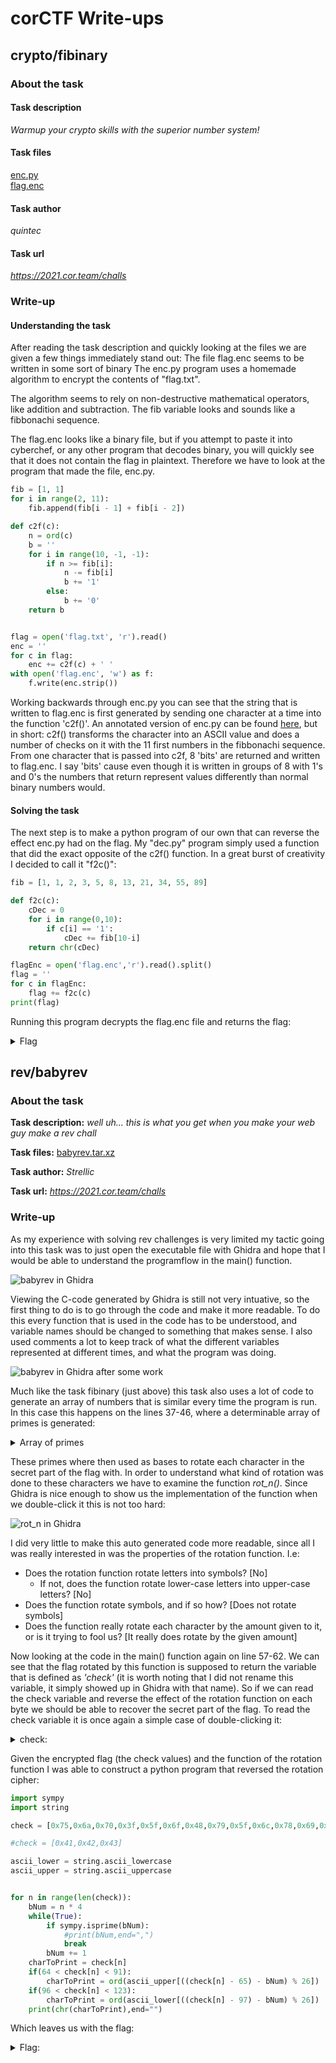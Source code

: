 # corCTF Write-ups

## crypto/fibinary

### About the task
#### Task description
*Warmup your crypto skills with the superior number system!*
#### Task files
[enc.py](https://corctf2021-files.storage.googleapis.com/uploads/cbc718b0b14f91af5c231ed0b6091d2336484619d536bce505a34fa27ec90be8/enc.py)   
[flag.enc](https://corctf2021-files.storage.googleapis.com/uploads/034184c574279b6889c553d222d2f8c8f1725b56f70f9acb4bc716bc7cabf8df/flag.enc)
#### Task author
*quintec*
#### Task url
*https://2021.cor.team/challs*

### Write-up
#### Understanding the task
After reading the task description and quickly looking at the files we are given a few things immediately stand out:
The file flag.enc seems to be written in some sort of binary
The enc.py program uses a homemade algorithm to encrypt the contents of "flag.txt".

The algorithm seems to rely on non-destructive mathematical operators, like addition and subtraction.
The fib variable looks and sounds like a fibbonachi sequence.

The flag.enc looks like a binary file, but if you attempt to paste it into cyberchef, or any other program that decodes binary, you will quickly see that it does not contain the flag in plaintext. Therefore we have to look at the program that made the file, enc.py.

```python
fib = [1, 1]
for i in range(2, 11):
	fib.append(fib[i - 1] + fib[i - 2])

def c2f(c):
	n = ord(c)
	b = ''
	for i in range(10, -1, -1):
		if n >= fib[i]:
			n -= fib[i]
			b += '1'
		else:
			b += '0'
	return b


flag = open('flag.txt', 'r').read()
enc = ''
for c in flag:
	enc += c2f(c) + ' '
with open('flag.enc', 'w') as f:
	f.write(enc.strip())
```

Working backwards through enc.py you can see that the string that is written to flag.enc is first generated by sending one character at a time into the function 'c2f()'. An annotated version of enc.py can be found [here](corCTF/fibinary/enc.py), but in short: c2f() transforms the character into an ASCII value and does a number of checks on it with the 11 first numbers in the fibbonachi sequence. From one character that is passed into c2f, 8 'bits' are returned and written to flag.enc. I say 'bits' cause even though it is written in groups of 8 with 1's and 0's the numbers that return represent values differently than normal binary numbers would.

#### Solving the task
The next step is to make a python program of our own that can reverse the effect enc.py had on the flag. My "dec.py" program simply used a function that did the exact opposite of the c2f() function. In a great burst of creativity I decided to call it "f2c()":

```python
fib = [1, 1, 2, 3, 5, 8, 13, 21, 34, 55, 89]

def f2c(c):
	cDec = 0
	for i in range(0,10):
		if c[i] == '1':
			cDec += fib[10-i]
	return chr(cDec)

flagEnc = open('flag.enc','r').read().split()
flag = ''
for c in flagEnc:
	flag += f2c(c)
print(flag)
```
 
Running this program decrypts the flag.enc file and returns the flag:

<details>
<summary> Flag </summary>
<pre> <b> corctf{b4s3d_4nd_f1bp!113d}</b> </pre>
</details>

## rev/babyrev

### About the task
**Task description:**
*well uh... this is what you get when you make your web guy make a rev chall*

**Task files:**
[babyrev.tar.xz](https://corctf2021-files.storage.googleapis.com/uploads/13d76fd64af3b5265a84197bc403acf2a7fbbf820dc83e8e9d8e741e06a2026a/babyrev.tar.xz)

**Task author:**
*Strellic*

**Task url:**
*https://2021.cor.team/challs*

### Write-up
As my experience with solving rev challenges is very limited my tactic going into this task was to just open the executable file with Ghidra and hope that I would be able to understand the programflow in the main() function.

![babyrev in Ghidra](babyrev/Ghidra_Before.jpg)

Viewing the C-code generated by Ghidra is still not very intuative, so the first thing to do is to go through the code and make it more readable. To do this every function that is used in the code has to be understood, and variable names should be changed to something that makes sense. I also used comments a lot to keep track of what the different variables represented at different times, and what the program was doing.

![babyrev in Ghidra after some work](babyrev/Ghidra_After.jpg)

Much like the task fibinary (just above) this task also uses a lot of code to generate an array of numbers that is similar every time the program is run. In this case this happens on the lines 37-46, where a determinable array of primes is generated: 
<details>
<summary> Array of primes</summary>
<rev> [2,5,11,13,17,23,29,29,37,37,41,47,53,53,59,61,67,71,73,79] </rev>
</details>

These primes where then used as bases to rotate each character in the secret part of the flag with. In order to understand what kind of rotation was done to these characters we have to examine the function *rot_n()*. Since Ghidra is nice enough to show us the implementation of the function when we double-click it this is not too hard:

![rot_n in Ghidra](babyrev/Ghidra_babyrev_rotN.jpg)

I did very little to make this auto generated code more readable, since all I was really interested in was the properties of the rotation function. I.e:
* Does the rotation function rotate letters into symbols? [No]
  * If not, does the function rotate lower-case letters into upper-case letters? [No]
* Does the function rotate symbols, and if so how? [Does not rotate symbols]
* Does the function really rotate each character by the amount given to it, or is it trying to fool us? [It really does rotate by the given amount]

Now looking at the code in the main() function again on line 57-62. We can see that the flag rotated by this function is supposed to return the variable that is defined as *'check'* (it is worth noting that I did not rename this variable, it simply showed up in Ghidra with that name). So if we can read the check variable and reverse the effect of the rotation function on each byte we should be able to recover the secret part of the flag. To read the check variable it is once again a simple case of double-clicking it:

<details>
<summary> check: </summary>

![Value of check in Ghidra](babyrev/Ghidra_babyrev_check.jpg)
```
check = {0x5f,0x40,0x5a,0x15,0x75,0x45,0x62,0x53,0x75,0x46,0x52,0x43,0x5f, 0x75,0x50,0x52,0x75,0x5f,0x5c,0x4f}
```

</details>

Given the encrypted flag (the check values) and the function of the rotation function I was able to construct a python program that reversed the rotation cipher:

```python
import sympy
import string

check = [0x75,0x6a,0x70,0x3f,0x5f,0x6f,0x48,0x79,0x5f,0x6c,0x78,0x69,0x75,0x5f,0x7a,0x78,0x5f,0x75,0x76,0x65]

#check = [0x41,0x42,0x43]

ascii_lower = string.ascii_lowercase
ascii_upper = string.ascii_uppercase


for n in range(len(check)):
    bNum = n * 4
    while(True):
        if sympy.isprime(bNum):
            #print(bNum,end=",")
            break
        bNum += 1
    charToPrint = check[n]
    if(64 < check[n] < 91):
        charToPrint = ord(ascii_upper[((check[n] - 65) - bNum) % 26])
    if(96 < check[n] < 123):
        charToPrint = ord(ascii_lower[((check[n] - 97) - bNum) % 26])
    print(chr(charToPrint),end="")
```
Which leaves us with the flag:
<details>
<summary> Flag: </summary>
<b> 

```
corctf{see?_rEv_aint_so_bad}
```
</b>
</details>

